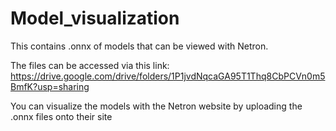 # Model_visualization
This contains .onnx of models that can be viewed with Netron.

The files can be accessed via this link:
https://drive.google.com/drive/folders/1P1jvdNqcaGA95T1Thq8CbPCVn0m5BmfK?usp=sharing

You can visualize the models with the Netron website by uploading  the .onnx files onto their site
